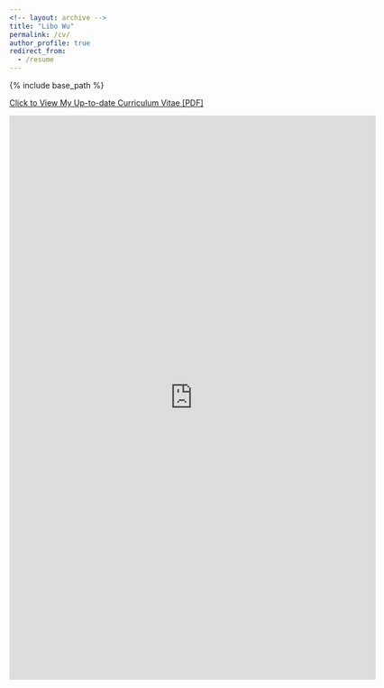 ```yaml
---
<!-- layout: archive -->
title: "Libo Wu"
permalink: /cv/
author_profile: true
redirect_from:
  - /resume
---
```


{% include base_path %}

[Click to View My Up-to-date Curriculum Vitae [PDF]](https://libowu.com/files/libowu_cv.pdf)


<embed src="https://libowu.com/files/libowu_cv.pdf" width="650" height="1000" type='application/pdf'> 
